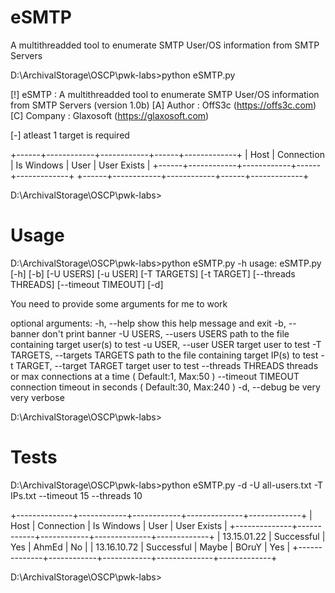 # eSMTP
A multithreadded tool to enumerate SMTP User/OS information from SMTP Servers

D:\ArchivalStorage\OSCP\pwk-labs>python eSMTP.py

[!] eSMTP   : A multithreadded tool to enumerate SMTP User/OS information from SMTP Servers (version 1.0b)
[A] Author  : OffS3c (https://offs3c.com)
[C] Company : Glaxosoft (https://glaxosoft.com)

[-] atleast 1 target is required

+------+------------+------------+------+-------------+
| Host | Connection | Is Windows | User | User Exists |
+------+------------+------------+------+-------------+
+------+------------+------------+------+-------------+

D:\ArchivalStorage\OSCP\pwk-labs>

# Usage
D:\ArchivalStorage\OSCP\pwk-labs>python eSMTP.py -h
usage: eSMTP.py [-h] [-b] [-U USERS] [-u USER] [-T TARGETS] [-t TARGET]
                [--threads THREADS] [--timeout TIMEOUT] [-d]

You need to provide some arguments for me to work

optional arguments:
  -h, --help            show this help message and exit
  -b, --banner          don't print banner
  -U USERS, --users USERS
                        path to the file containing target user(s) to test
  -u USER, --user USER  target user to test
  -T TARGETS, --targets TARGETS
                        path to the file containing target IP(s) to test
  -t TARGET, --target TARGET
                        target user to test
  --threads THREADS     threads or max connections at a time ( Default:1,
                        Max:50 )
  --timeout TIMEOUT     connection timeout in seconds ( Default:30, Max:240 )
  -d, --debug           be very very verbose

D:\ArchivalStorage\OSCP\pwk-labs>

# Tests

D:\ArchivalStorage\OSCP\pwk-labs>python eSMTP.py -d -U all-users.txt -T IPs.txt --timeout 15 --threads 10

+--------------+------------+------------+--------------+-------------+
|      Host    | Connection | Is Windows |     User     | User Exists |
+--------------+------------+------------+--------------+-------------+
|  13.15.01.22 | Successful |    Yes     |    AhmEd     |      No     |
|  13.16.10.72 | Successful |   Maybe    |    BOruY     |      Yes    |
+--------------+------------+------------+--------------+-------------+

D:\ArchivalStorage\OSCP\pwk-labs>
